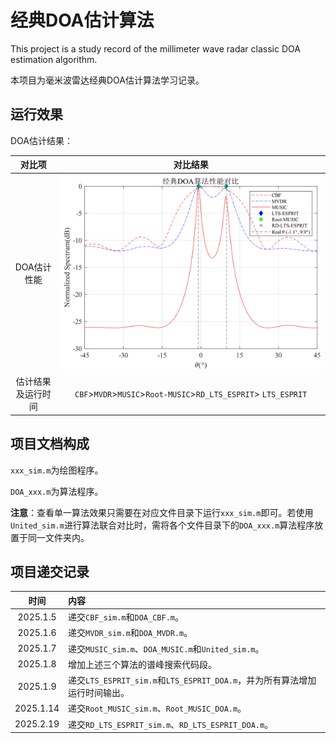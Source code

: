 # 经典DOA估计算法
This project is a study record of the millimeter wave radar classic DOA estimation algorithm.

本项目为毫米波雷达经典DOA估计算法学习记录。

## 运行效果

DOA估计结果：

| 对比项 | 对比结果 |
| :----:| :----: |
| DOA估计性能 | <img src="./DOA_United/DOA_United_Output.svg"> |
| 估计结果及运行时间 | `CBF`>`MVDR`>`MUSIC`>`Root-MUSIC`>`RD_LTS_ESPRIT`> `LTS_ESPRIT` |

## 项目文档构成

`xxx_sim.m`为绘图程序。

`DOA_xxx.m`为算法程序。

**注意**：查看单一算法效果只需要在对应文件目录下运行`xxx_sim.m`即可。若使用`United_sim.m`进行算法联合对比时，需将各个文件目录下的`DOA_xxx.m`算法程序放置于同一文件夹内。

## 项目递交记录

| 时间 | 内容 |
| :----: | :--- |
| 2025.1.5 | 递交`CBF_sim.m`和`DOA_CBF.m`。 |
| 2025.1.6 | 递交`MVDR_sim.m`和`DOA_MVDR.m`。 |
| 2025.1.7 | 递交`MUSIC_sim.m`、`DOA_MUSIC.m`和`United_sim.m`。 |
| 2025.1.8 | 增加上述三个算法的谱峰搜索代码段。 |
| 2025.1.9 | 递交`LTS_ESPRIT_sim.m`和`LTS_ESPRIT_DOA.m`，并为所有算法增加运行时间输出。 |
| 2025.1.14 | 递交`Root_MUSIC_sim.m`、`Root_MUSIC_DOA.m`。 |
| 2025.2.19 | 递交`RD_LTS_ESPRIT_sim.m`、`RD_LTS_ESPRIT_DOA.m`。 |
